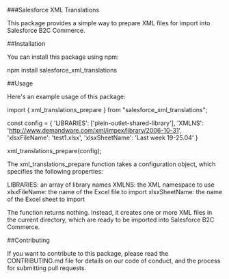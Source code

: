 ###Salesforce XML Translations

This package provides a simple way to prepare XML files for import into Salesforce B2C Commerce.

##Installation

You can install this package using npm:

npm install salesforce_xml_translations

##Usage

Here's an example usage of this package:

import { xml_translations_prepare } from "salesforce_xml_translations"; 

const config = {
    'LIBRARIES': ['plein-outlet-shared-library'],
    'XMLNS': 'http://www.demandware.com/xml/impex/library/2006-10-31',
    'xlsxFileName': 'test1.xlsx',
    'xlsxSheetName': 'Last week 19-25.04'
}

xml_translations_prepare(config);


The xml_translations_prepare function takes a configuration object, which specifies the following properties:



LIBRARIES: an array of library names
XMLNS: the XML namespace to use
xlsxFileName: the name of the Excel file to import
xlsxSheetName: the name of the Excel sheet to import


The function returns nothing. Instead, it creates one or more XML files in the current directory, which are ready to be imported into Salesforce B2C Commerce.


##Contributing

If you want to contribute to this package, please read the CONTRIBUTING.md file for details on our code of conduct, and the process for submitting pull requests.